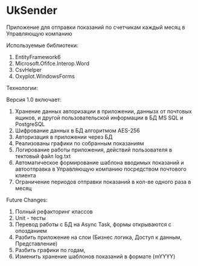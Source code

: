 # UkSender
Приложение для отправки показаний по счетчикам каждый месяц в Управляющую компанию

Используемые библиотеки:
1) EntityFramework6
2) Microsoft.Ofifce.Interop.Word
3) CsvHelper
4) Oxyplot.WindowsForms

Технологии:

Версия 1.0 включает:
1) Хранение данных авторизации в приложении, даннызх от почтовых ящиков, и другой пользовательской информации в БД MS SQL и PostgreSQL
2) Шифрование данных в БД алгоритмом AES-256
3) Авторизация в приложении через БД
4) Реализованы графики по собранным показаниям
5) Логирование работы приложения, действий пользователя в тектовый файл log.txt
6) Автоматическое формирование шаблона вводимых показаний и автоотправка в Управляющую компанию посредством почтового клиента
7) Ограничение периодов отправки показаний в кол-ве одного раза в месяц



Future Changes:
1) Полный рефакторинг классов
2) Unit - тесты
3) Перевод работы с БД на Async Task, формы открываются с опозданием
4) Разбить приложение на слои (Бизнес логика, Доступ к данным, Представление)
5) Разбить графики по годам, 
6) Изменить хранение шаблонов показаний в формате (mYYYY)
